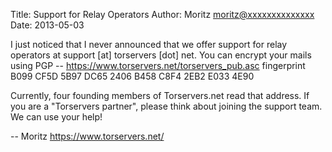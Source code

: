 Title:  Support for Relay Operators
Author: Moritz <moritz@xxxxxxxxxxxxxx>
Date: 2013-05-03


I just noticed that I never announced that we offer support for relay
operators at support [at] torservers [dot] net. You can encrypt your
mails using PGP -- <https://www.torservers.net/torservers_pub.asc>
fingerprint B099 CF5D 5B97 DC65 2406 B458 C8F4 2EB2 E033 4E90

Currently, four founding members of Torservers.net read that address. If
you are a "Torservers partner", please think about joining the support
team. We can use your help!

-- 
Moritz
<https://www.torservers.net/>
